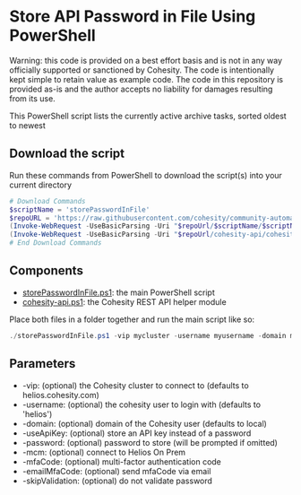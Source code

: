 # Store API Password in File Using PowerShell

Warning: this code is provided on a best effort basis and is not in any way officially supported or sanctioned by Cohesity. The code is intentionally kept simple to retain value as example code. The code in this repository is provided as-is and the author accepts no liability for damages resulting from its use.

This PowerShell script lists the currently active archive tasks, sorted oldest to newest

## Download the script

Run these commands from PowerShell to download the script(s) into your current directory

```powershell
# Download Commands
$scriptName = 'storePasswordInFile'
$repoURL = 'https://raw.githubusercontent.com/cohesity/community-automation-samples/main/powershell'
(Invoke-WebRequest -UseBasicParsing -Uri "$repoUrl/$scriptName/$scriptName.ps1").content | Out-File "$scriptName.ps1"; (Get-Content "$scriptName.ps1") | Set-Content "$scriptName.ps1"
(Invoke-WebRequest -UseBasicParsing -Uri "$repoUrl/cohesity-api/cohesity-api.ps1").content | Out-File cohesity-api.ps1; (Get-Content cohesity-api.ps1) | Set-Content cohesity-api.ps1
# End Download Commands
```

## Components

* [storePasswordInFile.ps1](https://raw.githubusercontent.com/cohesity/community-automation-samples/main/powershell/storePasswordInFile/storePasswordInFile.ps1): the main PowerShell script
* [cohesity-api.ps1](https://raw.githubusercontent.com/cohesity/community-automation-samples/main/powershell/cohesity-api/cohesity-api.ps1): the Cohesity REST API helper module

Place both files in a folder together and run the main script like so:

```powershell
./storePasswordInFile.ps1 -vip mycluster -username myusername -domain mydomain.net -password swordfish
```

## Parameters

* -vip: (optional) the Cohesity cluster to connect to (defaults to helios.cohesity.com)
* -username: (optional) the cohesity user to login with (defaults to 'helios')
* -domain: (optional) domain of the Cohesity user (defaults to local)
* -useApiKey: (optional) store an API key instead of a password
* -password: (optional) password to store (will be prompted if omitted)
* -mcm: (optional) connect to Helios On Prem
* -mfaCode: (optional) multi-factor authentication code
* -emailMfaCode: (optional) send mfaCode via email
* -skipValidation: (optional) do not validate password

